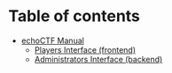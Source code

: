 # Table of contents

* [echoCTF Manual](README.md)
  * [Players Interface (frontend)](frontend/frontend.md)
  * [Administrators Interface (backend)](backend/backend.md)
